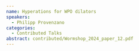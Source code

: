 ```yaml
---
name: Hyperations for WPO dilators
speakers:
  - Philipp	Provenzano
categories:
  - Contributed Talks
abstract: contributed/Wormshop_2024_paper_12.pdf
---
```

